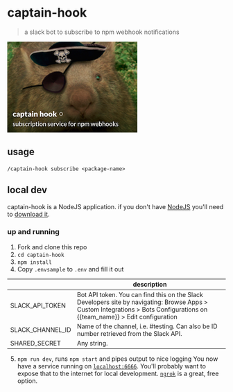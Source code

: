 # captain-hook
> a slack bot to subscribe to npm webhook notifications

![captain hook](assets/captainhookbot.png)

## usage

```
/captain-hook subscribe <package-name>
```

## local dev

captain-hook is a NodeJS application. if you don't have [NodeJS]
you'll need to [download it].

### up and running

1. Fork and clone this repo
2. `cd captain-hook`
3. `npm install`
4. Copy `.envsample` to `.env` and fill it out

  |                   | description                                                                                                                                                                 |
  |------------------ |---------------------------------------------------------------------------------------------------------------------------------------------------------------------------- |
  | SLACK_API_TOKEN   | Bot API token. You can find this on the Slack Developers site by navigating: Browse Apps > Custom Integrations > Bots Configurations on {{team_name}} > Edit configuration  |
  | SLACK_CHANNEL_ID  | Name of the channel, i.e. #testing. Can also be ID number retrieved from the Slack API.                                                                                     |
  | SHARED_SECRET     | Any string.                                                                                                                                                                 |
5. `npm run dev`, runs `npm start` and pipes output to nice logging
  You now have a service running on [`localhost:6666`]. You'll probably want to expose
  that to the internet for local development. [`ngrok`] is a great, free option.

[NodeJS]: https://nodejs.org
[download it]: https://nodejs.org
[`localhost:6666`]: http://localhost:6666
[`ngrok`]: https://ngrok.com/
